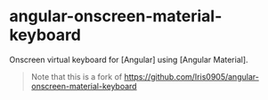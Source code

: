 # angular-onscreen-material-keyboard

Onscreen virtual keyboard for [Angular] using [Angular Material].

> Note that this is a fork of https://github.com/Iris0905/angular-onscreen-material-keyboard
